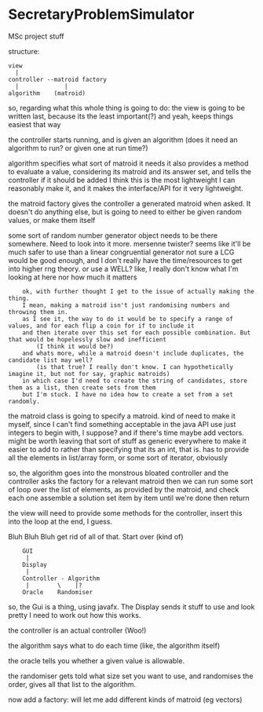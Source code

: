 SecretaryProblemSimulator
=========================

MSc project stuff

structure:

    view
      |
    controller --matroid factory
      |             |
    algorithm    (matroid)

so, regarding what this whole thing is going to do:
the view is going to be written last, because its the least important(?) and yeah, keeps things easiest that way

the controller starts running, and is given an algorithm (does it need an algorithm to run? or given one at run time?)

algorithm specifies what sort of matroid it needs
it also provides a method to evaluate a value,
    considering its matroid and its answer set, and tells the controller if it should be added
        I think this is the most lightweight I can reasonably make it, and it makes the interface/API for it very lightweight.

the matroid factory gives the controller a generated matroid when asked.
    It doesn't do anything else, but is going to need to either be given random values, or make them itself

some sort of random number generator object needs to be there somewhere. Need to look into it more.
    mersenne twister? seems like it'll be much safer to use than a linear congruential generator
    not sure a LCG would be good enough, and I don't really have the time/resources to get into higher rng theory.
    or use a WELL? like, I really don't know what I'm looking at here nor how much it matters
        
        ok, with further thought I get to the issue of actually making the thing. 
        I mean, making a matroid isn't just randomising numbers and throwing them in.
        as I see it, the way to do it would be to specify a range of values, and for each flip a coin for if to include it
        and then iterate over this set for each possible combination. But that would be hopelessly slow and inefficient
            (I think it would be?)
        and whats more, while a matroid doesn't include duplicates, the candidate list may well?
            (is that true? I really don't know. I can hypothetically imagine it, but not for say, graphic matroids)
        in which case I'd need to create the string of candidates, store them as a list, then create sets from them
        but I'm stuck. I have no idea how to create a set from a set randomly.
        

the matroid class is going to specify a matroid.
    kind of need to make it myself, since I can't find something acceptable in the java API
    use just integers to begin with, I suppose? and if there's time maybe add vectors.
    might be worth leaving that sort of stuff as generic everywhere to make it easier to add to
        rather than specifying that its an int, that is.
    has to provide all the elements in list/array form, or some sort of iterator, obviously

so, the algorithm goes into the monstrous bloated controller and the controller asks the factory for a relevant matroid
then we can run some sort of loop over the list of elements, as provided by the matroid, and check each one
assemble a solution set item by item until we're done then return

the view will need to provide some methods for the controller, insert this into the loop at the end, I guess.



Bluh Bluh Bluh get rid of all of that. Start over (kind of)

        GUI
         |
        Display
         |
        Controller - Algorithm
         |        \    |?
        Oracle    Randomiser
        
so, the Gui is a thing, using javafx. The Display sends it stuff to use and look pretty
    I need to work out how this works.

the controller is an actual controller (Woo!)

the algorithm says what to do each time (like, the algorithm itself)

the oracle tells you whether a given value is allowable.

the randomiser gets told what size set you want to use, and randomises the order, gives all that list to the algorithm.

now add a factory: will let me add different kinds of matroid (eg vectors)